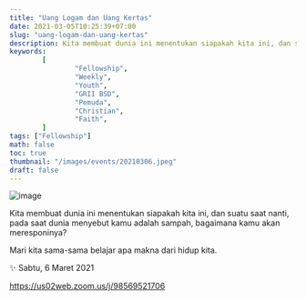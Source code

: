 ```yaml
---
title: "Uang Logam dan Uang Kertas"
date: 2021-03-05T10:25:39+07:00
slug: "uang-logam-dan-uang-kertas"
description: Kita membuat dunia ini menentukan siapakah kita ini, dan suatu saat nanti, pada saat dunia menyebut kamu adalah sampah, bagaimana kamu akan meresponinya?
keywords:
        [
                "Fellowship",
                "Weekly",
                "Youth",
                "GRII BSD",
                "Pemuda",
                "Christian",
                "Faith",
        ]
tags: ["Fellowship"]
math: false
toc: true
thumbnail: "/images/events/20210306.jpeg"
draft: false
---
```


![image](/images/events/20210306.jpeg)

Kita membuat dunia ini menentukan siapakah kita ini, dan suatu saat nanti, pada saat dunia menyebut kamu adalah sampah, bagaimana kamu akan meresponinya?

Mari kita sama-sama belajar apa makna dari hidup kita.

✨ Sabtu, 6 Maret 2021

https://us02web.zoom.us/j/98569521706
